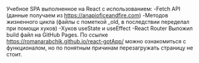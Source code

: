 Учебное SPA выполненное на React с использованием:
-Fetch API (данные получаем из https://anapioficeandfire.com)
-Методов жизненного цикла (файлы с пометкой _old, в последствии переделал при помощи хуков)
-Хуков useState и useEffect
-React Router
Выложил build файл на GitHub Pages. По ссылке https://romanarabchik.github.io/react-gotApp/ можно ознакомиться с функционалом, но по понятным причинам перезагружать страницу не стоит.

